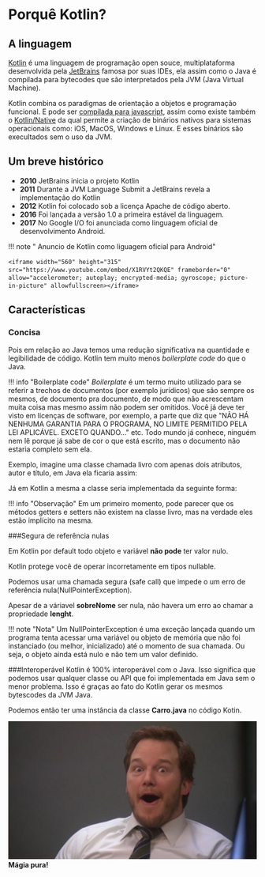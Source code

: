 # Porquê Kotlin?

## A linguagem

[Kotlin](https://github.com/JetBrains/kotlin) é uma linguagem de programação open souce, multiplataforma desenvolvida pela [JetBrains](https://www.jetbrains.com) famosa por suas IDEs, ela assim como o Java é compilada para bytecodes que são interpretados pela JVM (Java Virtual Machine). 

Kotlin combina os paradigmas de orientação a objetos e programação funcional. E pode ser 
[compilada para javascript](https://kotlinlang.org/docs/tutorials/javascript/kotlin-to-javascript/kotlin-to-javascript.html), assim como existe também o [Kotlin/Native](https://kotlinlang.org/docs/reference/native-overview.html) da qual permite a criação de binários nativos para sistemas operacionais como: iOS, MacOS, Windows e Linux. E esses binários são execultados sem o uso da JVM.
## Um breve histórico
- **2010**  JetBrains inicia o projeto Kotlin                                             
- **2011**  Durante a JVM Language Submit a JetBrains revela a implementação do Kotlin     
- **2012**  Kotlin foi colocado sob a licença Apache de código aberto.                    
- **2016**  Foi lançada a versão 1.0 a primeira estável da linguagem.                     
- **2017**  No Google I/O foi anunciada como linguagem oficial de desenvolvimento Android.

!!! note " Anuncio de Kotlin como liguagem oficial para Android"

    <iframe width="560" height="315" src="https://www.youtube.com/embed/X1RVYt2QKQE" frameborder="0" allow="accelerometer; autoplay; encrypted-media; gyroscope; picture-in-picture" allowfullscreen></iframe>

## Características

### Concisa
Pois em relação ao Java temos uma redução significativa na quantidade e legibilidade de código.
Kotlin tem muito menos _boilerplate code_ do que o Java. 

!!! info "Boilerplate code"
    _Boilerplate_ é um termo muito utilizado para se referir a trechos de documentos (por exemplo jurídicos) que são sempre os mesmos, de documento pra documento, de modo que não acrescentam muita coisa mas mesmo assim não podem ser omitidos. Você já deve ter visto em licenças de software, por exemplo, a parte que diz que "NÃO HÁ NENHUMA GARANTIA PARA O PROGRAMA, NO LIMITE PERMITIDO PELA LEI APLICÁVEL. EXCETO QUANDO..." etc. Todo mundo já conhece, ninguém nem lê porque já sabe de cor o que está escrito, mas o documento não estaria completo sem ela.

Exemplo, imagine uma classe chamada livro com apenas dois atributos, autor e título, em Java ela ficaria assim:

<script src="https://gist.github.com/leoallvez/80581e58a4441069c59649d13a939cdc.js"></script>
Já em Kotlin a mesma a classe seria implementada da seguinte forma:
<script src="https://gist.github.com/leoallvez/444da6496884b0f8c511e2424abd20bb.js"></script>


!!! info "Observação"
    Em um primeiro momento, pode parecer que os métodos getters e setters não existem na classe livro, mas na verdade eles estão implícito na mesma.

###Segura de referência nulas

Em Kotlin por default todo objeto e variável **não pode** ter valor nulo.
<script src="https://gist.github.com/leoallvez/2e319fee0eda4570550aa4951785ccf6.js"></script>

Kotlin protege você de operar incorretamente em tipos nullable.
<script src="https://gist.github.com/leoallvez/3e4a97359c2f6a1e0bab37c183c4378e.js"></script>

Podemos usar uma chamada segura (safe call) que impede o um erro de referência nula(NullPointerException).
<script src="https://gist.github.com/leoallvez/46a2e6e41b764eed1898742bd53b0683.js"></script>
Apesar de a váriavel **sobreNome** ser nula, não havera um erro ao chamar a propriedade **lenght**.

!!! note "Nota"
    Um NullPointerException é uma exceção lançada quando um programa tenta acessar uma variável ou objeto de memória que não foi instanciado (ou melhor, inicializado) até o momento de sua chamada. Ou seja, o objeto ainda está nulo e não tem um valor definido.	

###Interoperável
Kotlin é 100% interoperável com o Java. Isso significa que podemos usar qualquer classe ou API que foi implementada em Java sem o menor problema.
Isso é graças ao fato do Kotlin gerar os mesmos bytescodes da JVM Java.

<script src="https://gist.github.com/leoallvez/247eacc9965a72e10c359b1e7e5d85b5.js"></script>

Podemos então ter uma instância da classe **Carro.java** no código Kotin.
<script src="https://gist.github.com/leoallvez/851e201fc6f7fe0ea308f9aba86d6839.js"></script>
![Suprise](images/suprise.jpg)
**Mágia pura!**